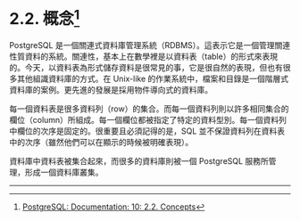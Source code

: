 # 2.2. 概念[^1]

PostgreSQL 是一個關連式資料庫管理系統（RDBMS）。這表示它是一個管理關連性質資料的系統。關連性，基本上在數學裡是以資料表（table）的形式來表現的。今天，以資料表為形式儲存資料是很常見的事，它是很自然的表現，但也有很多其他組識資料庫的方式。在 Unix-like 的作業系統中，檔案和目錄是一個階層式資料庫的案例。更先進的發展是採用物件導向式的資料庫。

每一個資料表是很多資料列（row）的集合。而每一個資料列則以許多相同集合的欄位（column）所組成。每一個欄位都被指定了特定的資料型別。每一個資料列中欄位的次序是固定的。很重要且必須記得的是，SQL 並不保證資料列在資料表中的次序（雖然他們可以在顯示的時候被明確表現）。

資料庫中資料表被集合起來，而很多的資料庫則被一個 PostgreSQL 服務所管理，形成一個資料庫叢集。

---

[^1]: [PostgreSQL: Documentation: 10: 2.2. Concepts](https://www.postgresql.org/docs/10/static/tutorial-concepts.html)

